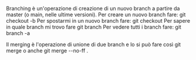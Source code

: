 Branching è un'operazione di creazione di un nuovo branch a partire da master (o main, nelle ultime versioni). 
Per creare un nuovo branch fare: 
git checkout -b 
Per spostarmi in un nuovo branch fare: 
git checkout 
Per sapere in quale branch mi trovo fare 
git branch 
Per vedere tutti i branch fare: 
git branch -a

Il merging è l'operazione di unione di due branch e lo si può fare così 
git merge 
o anche 
git merge --no-ff .